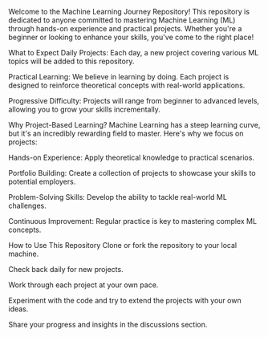 Welcome to the Machine Learning Journey Repository!
This repository is dedicated to anyone committed to mastering Machine Learning (ML) through hands-on experience and practical projects. Whether you're a beginner or looking to enhance your skills, you've come to the right place!

What to Expect
Daily Projects: Each day, a new project covering various ML topics will be added to this repository.

Practical Learning: We believe in learning by doing. Each project is designed to reinforce theoretical concepts with real-world applications.

Progressive Difficulty: Projects will range from beginner to advanced levels, allowing you to grow your skills incrementally.

Why Project-Based Learning?
Machine Learning has a steep learning curve, but it's an incredibly rewarding field to master. Here's why we focus on projects:

Hands-on Experience: Apply theoretical knowledge to practical scenarios.

Portfolio Building: Create a collection of projects to showcase your skills to potential employers.

Problem-Solving Skills: Develop the ability to tackle real-world ML challenges.

Continuous Improvement: Regular practice is key to mastering complex ML concepts.

How to Use This Repository
Clone or fork the repository to your local machine.

Check back daily for new projects.

Work through each project at your own pace.

Experiment with the code and try to extend the projects with your own ideas.

Share your progress and insights in the discussions section.


